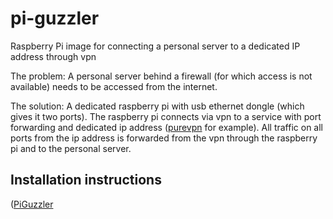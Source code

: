 # pi-guzzler
Raspberry Pi image for connecting a personal server to a dedicated IP address through vpn

The problem:
A personal server behind a firewall (for which access is not available) needs to be accessed from the internet.  

The solution:
A dedicated raspberry pi with usb ethernet dongle (which gives it two ports). The raspberry pi connects via vpn to a service with port forwarding and dedicated ip address ([purevpn](https://www.purevpn.com/dedicated-ip) for example). All traffic on all ports from the ip address is forwarded from the vpn through the raspberry pi and to the personal server.

## Installation instructions
([PiGuzzler](https://www.purevpn.com/dedicated-ip)
